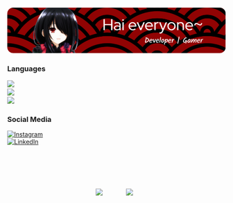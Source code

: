 ![banner](Banner.png)

### Languages
<img src="https://img.shields.io/badge/HTML5-E34F26?style=for-the-badge&logo=html5&logoColor=white" />
<br>
<img src="https://img.shields.io/badge/CSS3-1572B6?style=for-the-badge&logo=css3&logoColor=white" />
<br>
 <img src="https://img.shields.io/badge/JavaScript-323330?style=for-the-badge&logo=javascript&logoColor=F7DF1E" />

### Social Media
<a href="https://www.instagram.com/tirtayud13/" target="_blank">
  <img src="https://img.shields.io/badge/Instagram-E4405F?style=for-the-badge&logo=instagram&logoColor=white" alt="Instagram">
</a>
<br>
<a href="https://www.linkedin.com/in/i-kadek-yudie-tirta-kanita-a7735934b/" target="_blank">
  <img src="https://img.shields.io/badge/LinkedIn-0077B5?style=for-the-badge&logo=linkedin&logoColor=white" alt="LinkedIn">
</a>



<div align="center">
  <img height="200" style="padding-top: 100px; padding-right: 50px;" src="https://media1.tenor.com/m/ZMbJHT-Pp0MAAAAC/kurumi-finger-spin.gif" />
  <img height="200" style="padding-top: 10px; padding-right: 10px;" src="https://media1.tenor.com/m/ZMbJHT-Pp0MAAAAC/kurumi-finger-spin.gif" />
</div>



###
